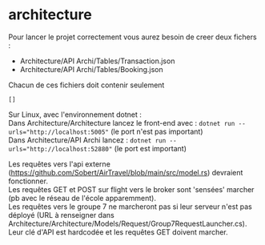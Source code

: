 # architecture

Pour lancer le projet correctement vous aurez besoin de creer deux fichers :
  - Architecture/API Archi/Tables/Transaction.json    
  - Architecture/API Archi/Tables/Booking.json    

Chacun de ces fichiers doit contenir seulement 
```
[]
```

Sur Linux, avec l'environnement dotnet :\
Dans Architecture/Architecture lancez le front-end avec : `dotnet run --urls="http://localhost:5005"` (le port n'est pas important)\
Dans Architecture/API Archi lancez : `dotnet run --urls="http://localhost:52880"` (le port est important)

Les requêtes vers l'api externe (https://github.com/Sobert/AirTravel/blob/main/src/model.rs) devraient fonctionner.\
Les requêtes GET et POST sur flight vers le broker sont 'sensées' marcher (pb avec le réseau de l'école apparemment).\
Les requêtes vers le groupe 7 ne marcheront pas si leur serveur n'est pas déployé (URL à renseigner dans Architecture/Architecture/Models/Request/Group7RequestLauncher.cs). Leur clé d'API est hardcodée et les requêtes GET doivent marcher.
